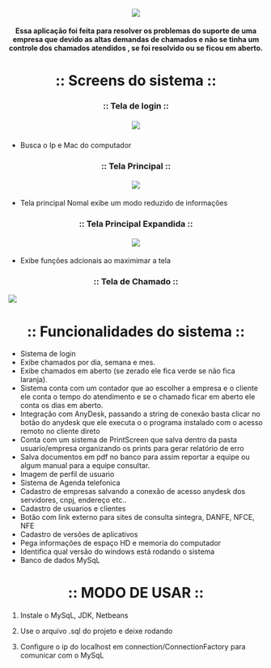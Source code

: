 <h4 align="center">
 <img src="https://user-images.githubusercontent.com/957189/82269499-46a2f080-9948-11ea-84ee-020ed0310fb7.jpg" />
</h4>



<h4 align="center">
 Essa aplicação foi feita para resolver os problemas do suporte de uma empresa que devido as altas demandas de chamados e não se tinha um controle dos chamados atendidos , se foi resolvido ou se ficou em aberto.
</h4>

<h1 align="center"> :: Screens do sistema :: </h1>

<h3 align="center"> :: Tela de login :: </h3>

<h4 align="center">
 <img src="https://user-images.githubusercontent.com/957189/82269219-54a44180-9947-11ea-8395-3f77c97b3a72.jpg"/>

<h3  ::Tela de Login ::</h3>

</h4>

- Busca o Ip e Mac do computador

<h3 align="center"> :: Tela Principal :: </h3>
<h4 align="center">
 <img src="https://user-images.githubusercontent.com/957189/82269374-e744e080-9947-11ea-885e-a537ecc0533c.jpg"/>
</h4>

- Tela principal Nomal exibe um modo reduzido de informações


<h3 align="center"> :: Tela Principal Expandida :: </h3>
<h4 align="center">
 <img src="https://user-images.githubusercontent.com/957189/82269819-33445500-9949-11ea-9bb8-92f6b4631ad5.jpg"/>
</h4>

- Exibe funções adcionais ao maximimar a tela



<h3 align="center"> :: Tela de Chamado :: </h3>
 <img src="https://user-images.githubusercontent.com/957189/82271014-faa67a80-994c-11ea-916c-76598af68983.jpg"/>


<h1 align="center"> :: Funcionalidades do sistema :: </h1>

- Sistema de login 
- Exibe chamados por dia, semana e mes.
- Exibe chamados em aberto (se zerado ele fica verde se não fica laranja).
- Sistema conta com um contador que ao escolher a empresa e o cliente ele conta o tempo do atendimento e se o chamado ficar em aberto ele conta os dias em aberto.
- Integração com AnyDesk, passando a string de conexão basta clicar no botão do anydesk que ele executa o o programa instalado com o acesso remoto no cliente direto
- Conta com um sistema de PrintScreen que salva dentro da pasta usuario/empresa organizando os prints para gerar relatório de erro
- Salva documentos em pdf no banco para assim reportar a equipe ou algum manual para a equipe consultar.
- Imagem de perfil de usuario
- Sistema de Agenda telefonica
- Cadastro de empresas salvando a conexão de acesso anydesk dos servidores, cnpj, endereço etc..
- Cadastro de usuarios e clientes
- Botão com link externo para sites de consulta sintegra, DANFE, NFCE, NFE
- Cadastro de versões de aplicativos 
- Pega informações de espaço HD e memoria do computador
- Identifica qual versão do windows está rodando o sistema 
- Banco de dados MySqL


<h1 align="center"> :: MODO DE USAR :: </h1>

1. Instale o MySqL, JDK, Netbeans 

2. Use o arquivo .sql do projeto e deixe rodando

3. Configure o ip do localhost em  connection/ConnectionFactory para comunicar com o MySqL
